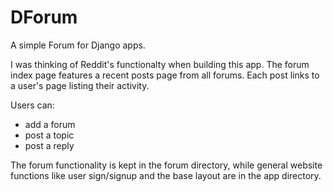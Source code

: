 # DForum

A simple Forum for Django apps.

I was thinking of Reddit's functionalty when building this app. The forum index page features a recent posts page from all 
forums. Each post links to a user's page listing their activity. 

Users can:   
* add a forum
* post a topic
* post a reply

The forum functionality is kept in the forum directory, while general website functions like user sign/signup and the base layout 
are in the app directory. 

